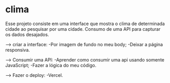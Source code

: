 # clima
Esse projeto consiste em uma interface que mostra o clima de determinada cidade ao pesquisar por uma cidade.
Consumo de uma API para capturar os dados desajados.

--> criar a interface:
    -Por imagem de fundo no meu body;
    -Deixar a página responsiva.

--> Consumir uma API:
    -Aprender como consumir uma api usando somente JavaScript;
    -Fazer a lógica do meu código.

--> Fazer o deploy:
    -Vercel.
